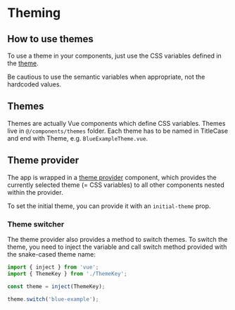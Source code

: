 # Theming

## How to use themes

To use a theme in your components, just use the CSS variables defined in the [theme](../src/components/themes/DefaultTheme.scss).

Be cautious to use the semantic variables when appropriate, not the hardcoded values.

## Themes

Themes are actually Vue components which define CSS variables. Themes live in `@/components/themes` folder. Each theme has to be named in TitleCase and end with Theme, e.g. `BlueExampleTheme.vue`.

## Theme provider

The app is wrapped in a [theme provider](../src/components/ThemeProvider.vue) component, which provides the currently selected theme (= CSS variables) to all other components nested within the provider.

To set the initial theme, you can provide it with an `initial-theme` prop.

### Theme switcher

The theme provider also provides a method to switch themes. To switch the theme, you need to inject the variable and call switch method provided with the snake-cased theme name:

```typescript
import { inject } from 'vue';
import { ThemeKey } from './ThemeKey';

const theme = inject(ThemeKey);

theme.switch('blue-example');
```
